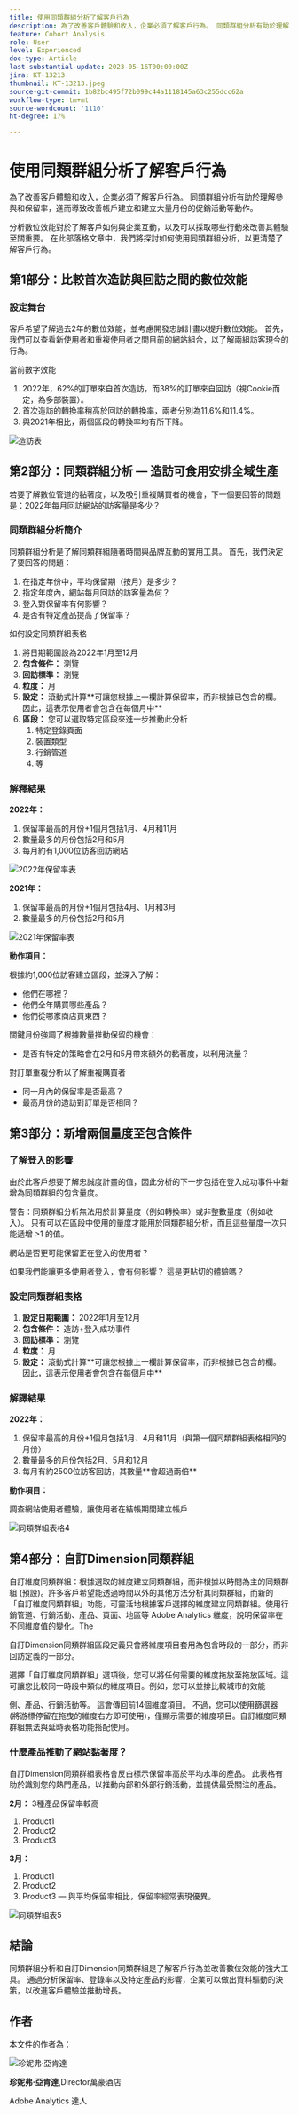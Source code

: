 ```yaml
---
title: 使用同類群組分析了解客戶行為
description: 為了改善客戶體驗和收入，企業必須了解客戶行為。 同類群組分析有助於理解參與和保留率，進而導致改善帳戶建立和建立大量月份的促銷活動等動作。
feature: Cohort Analysis
role: User
level: Experienced
doc-type: Article
last-substantial-update: 2023-05-16T00:00:00Z
jira: KT-13213
thumbnail: KT-13213.jpeg
source-git-commit: 1b82bc495f72b099c44a1118145a63c255dcc62a
workflow-type: tm+mt
source-wordcount: '1110'
ht-degree: 17%

---
```



# 使用同類群組分析了解客戶行為

為了改善客戶體驗和收入，企業必須了解客戶行為。 同類群組分析有助於理解參與和保留率，進而導致改善帳戶建立和建立大量月份的促銷活動等動作。

分析數位效能對於了解客戶如何與企業互動，以及可以採取哪些行動來改善其體驗至關重要。 在此部落格文章中，我們將探討如何使用同類群組分析，以更清楚了解客戶行為。

## 第1部分：比較首次造訪與回訪之間的數位效能

### 設定舞台

客戶希望了解過去2年的數位效能，並考慮開發忠誠計畫以提升數位效能。 首先，我們可以查看新使用者和重複使用者之間目前的網站組合，以了解兩組訪客現今的行為。

當前數字效能

1. 2022年，62%的訂單來自首次造訪，而38%的訂單來自回訪（視Cookie而定，為多部裝置）。
1. 首次造訪的轉換率稍高於回訪的轉換率，兩者分別為11.6%和11.4%。
1. 與2021年相比，兩個區段的轉換率均有所下降。

![造訪表](assets/cohort1.png)

## 第2部分：同類群組分析 — 造訪可食用安排全域生產

若要了解數位管道的黏著度，以及吸引重複購買者的機會，下一個要回答的問題是：2022年每月回訪網站的訪客量是多少？

### 同類群組分析簡介

同類群組分析是了解同類群組隨著時間與品牌互動的實用工具。 首先，我們決定了要回答的問題：

1. 在指定年份中，平均保留期（按月）是多少？
1. 指定年度內，網站每月回訪的訪客量為何？
1. 登入對保留率有何影響？
1. 是否有特定產品提高了保留率？

如何設定同類群組表格

1. 將日期範圍設為2022年1月至12月
1. **包含條件：** 瀏覽
1. **回訪標準：** 瀏覽
1. **粒度：** 月
1. **設定：** 滾動式計算\*\*可讓您根據上一欄計算保留率，而非根據已包含的欄。 因此，這表示使用者會包含在每個月中\*\*
1. **區段：** 您可以選取特定區段來進一步推動此分析
   1. 特定登錄頁面
   1. 裝置類型
   1. 行銷管道
   1. 等

### 解釋結果

**2022年：**

1) 保留率最高的月份+1個月包括1月、4月和11月
1) 數量最多的月份包括2月和5月
1) 每月約有1,000位訪客回訪網站

![2022年保留率表](assets/cohort2.png)

**2021年：**

1) 保留率最高的月份+1個月包括4月、1月和3月
1) 數量最多的月份包括2月和5月

![2021年保留率表](assets/cohort3.png)

**動作項目：**

根據約1,000位訪客建立區段，並深入了解：

- 他們在哪裡？
- 他們全年購買哪些產品？
- 他們從哪家商店買東西？

關鍵月份強調了根據數量推動保留的機會：

- 是否有特定的策略會在2月和5月帶來額外的黏著度，以利用流量？

對訂單重複分析以了解重複購買者

- 同一月內的保留率是否最高？
- 最高月份的造訪對訂單是否相同？

## 第3部分：新增兩個量度至包含條件

### 了解登入的影響

由於此客戶想要了解忠誠度計畫的值，因此分析的下一步包括在登入成功事件中新增為同類群組的包含量度。

警告：同類群組分析無法用於計算量度（例如轉換率）或非整數量度（例如收入）。 只有可以在區段中使用的量度才能用於同類群組分析，而且這些量度一次只能遞增 >1 的值。

網站是否更可能保留正在登入的使用者？

如果我們能讓更多使用者登入，會有何影響？ 這是更貼切的體驗嗎？

### 設定同類群組表格

1. **設定日期範圍：** 2022年1月至12月
1. **包含條件：** 造訪+登入成功事件
1. **回訪標準：** 瀏覽
1. **粒度：** 月
1. **設定：** 滾動式計算\*\*可讓您根據上一欄計算保留率，而非根據已包含的欄。 因此，這表示使用者會包含在每個月中\*\*

### 解譯結果

**2022年：**

1) 保留率最高的月份+1個月包括1月、4月和11月（與第一個同類群組表格相同的月份）
1) 數量最多的月份包括2月、5月和12月
1) 每月有約2500位訪客回訪，其數量\*\*會超過兩倍\*\*

**動作項目：**

調查網站使用者體驗，讓使用者在結帳期間建立帳戶

![同類群組表格4](assets/cohort4.png)

## 第4部分：自訂Dimension同類群組

自訂維度同類群組：根據選取的維度建立同類群組，而非根據以時間為主的同類群組 (預設)。許多客戶希望能透過時間以外的其他方法分析其同類群組，而新的「自訂維度同類群組」功能，可靈活地根據客戶選擇的維度建立同類群組。使用行銷管道、行銷活動、產品、頁面、地區等 Adobe Analytics 維度，說明保留率在不同維度值的變化。The

自訂Dimension同類群組區段定義只會將維度項目套用為包含時段的一部分，而非回訪定義的一部分。

選擇「自訂維度同類群組」選項後，您可以將任何需要的維度拖放至拖放區域。這可讓您比較同一時段中類似的維度項目。例如，您可以並排比較城市的效能

側、產品、行銷活動等。 這會傳回前14個維度項目。 不過，您可以使用篩選器 (將游標停留在拖曳的維度右方即可使用)，僅顯示需要的維度項目。自訂維度同類群組無法與延時表格功能搭配使用。

### 什麼產品推動了網站黏著度？

自訂Dimension同類群組表格會反白標示保留率高於平均水準的產品。  此表格有助於識別您的熱門產品，以推動內部和外部行銷活動，並提供最受關注的產品。

**2月：** 3種產品保留率較高

1) Product1
1) Product2
1) Product3

**3月：**

1) Product1
1) Product2
1) Product3  — 與平均保留率相比，保留率經常表現優異。

![同類群組表5](assets/cohort5.png)

## 結論

同類群組分析和自訂Dimension同類群組是了解客戶行為並改善數位效能的強大工具。 通過分析保留率、登錄率以及特定產品的影響，企業可以做出資料驅動的決策，以改進客戶體驗並推動增長。

## 作者

本文件的作者為：

![珍妮弗·亞肯達](assets/jennifer-yacenda.png)

**珍妮弗·亞肯達**,Director萬豪酒店

Adobe Analytics 達人